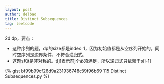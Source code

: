 ```yaml
---
layout: post
author: delbao
title: Distinct Subsequences
tag: leetcode
---
```


2d dp，要点：
 
- 这种序列的题，dp的size都是index+1，因为初始值都是从空序列开始的。同时空序列是边界条件，不符合递归式。
- 这题s和t是非对称的。t[j]表示前j个必须满足，所以递归式只依赖于s[i-1]
 
 {% gist bf99b99cf26d9a231936748c89f96b69  115 Distinct Subsequences.py %}
